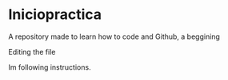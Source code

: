 # Iniciopractica
A repository made to learn how to code and Github, a beggining

Editing the file

Im following instructions. 
